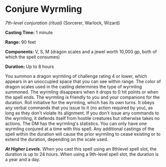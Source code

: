 # Conjure Wyrmling
*7th-level conjuration (ritual)* (Sorcerer, Warlock, Wizard)

**Casting Time:** 1 minute

**Range:** 90 feet

**Components:** V, S, M (dragon scales and a jewel worth 10,000 gp, both of which the spell consumes)

**Duration:** Up to 8 hours

You summon a dragon wyrmling of challenge rating 4 or lower, which appears in an unoccupied space that you can see within range. The color of dragon scales used in the casting determines the type of wyrmling summoned. The wyrmling disappears when it drops to 0 hit points or when the spell ends. The wyrmling is friendly to you and your companions for the duration. Roll initiative for the wyrmling, which has its own turns. It obeys any verbal commands that you issue to it (no action required by you), as long as they don't violate its alignment. If you don't issue any commands to the wyrmling, it defends itself from hostile creatures but otherwise takes no actions. The DM has the wyrmling's statistics. You can only have one wyrmling conjured at a time with this spell. Any additional castings of the spell within the duration will cause the prior wyrmling to cease existing or to extend the duration, depending on the scale used.

***At Higher Levels.*** When you cast this spell using an 8thlevel spell slot, the duration is up to 24 hours. When using a 9th-level spell slot, the duration is a year and a day.

